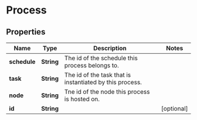 
# Process

## Properties
Name | Type | Description | Notes
------------ | ------------- | ------------- | -------------
**schedule** | **String** | The id of the schedule this process belongs to. | 
**task** | **String** | The id of the task that is instantiated by this process. | 
**node** | **String** | Tne id of the node this process is hosted on. | 
**id** | **String** |  |  [optional]



